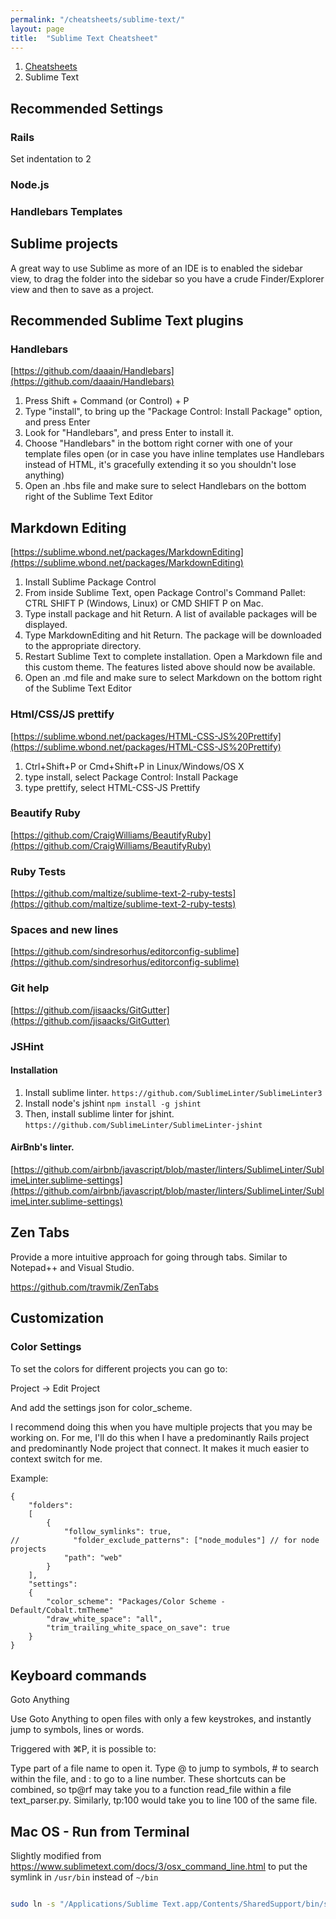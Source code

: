 ```yaml
---
permalink: "/cheatsheets/sublime-text/"
layout: page
title:  "Sublime Text Cheatsheet"
---
```


<ol class="breadcrumb">
  <li><a href="/cheatsheets">Cheatsheets</a></li>
  <li>Sublime Text</li>
</ol>

## Recommended Settings

### Rails

Set indentation to 2

### Node.js

### Handlebars Templates

## Sublime projects

A great way to use Sublime as more of an IDE is to enabled the sidebar view, to drag the folder into the sidebar so you have a crude Finder/Explorer view and then to save as a project.

## Recommended Sublime Text plugins

### Handlebars

[https://github.com/daaain/Handlebars](https://github.com/daaain/Handlebars)

1.  Press Shift + Command (or Control) + P
2.  Type "install", to bring up the "Package Control: Install Package" option, and press Enter
3.  Look for "Handlebars", and press Enter to install it.
4.  Choose "Handlebars" in the bottom right corner with one of your template files open (or in case you have inline templates use Handlebars instead of HTML, it's gracefully extending it so you shouldn't lose anything)
5.  Open an .hbs file and make sure to select Handlebars on the bottom right of the Sublime Text Editor

## Markdown Editing

[https://sublime.wbond.net/packages/MarkdownEditing](https://sublime.wbond.net/packages/MarkdownEditing)

1.  Install Sublime Package Control
2.  From inside Sublime Text, open Package Control's Command Pallet: CTRL SHIFT P (Windows, Linux) or CMD SHIFT P on Mac.
3.  Type install package and hit Return. A list of available packages will be displayed.
4.  Type MarkdownEditing and hit Return. The package will be downloaded to the appropriate directory.
5.  Restart Sublime Text to complete installation. Open a Markdown file and this custom theme. The features listed above should now be available.
6.  Open an .md file and make sure to select Markdown on the bottom right of the Sublime Text Editor

### Html/CSS/JS prettify

[https://sublime.wbond.net/packages/HTML-CSS-JS%20Prettify](https://sublime.wbond.net/packages/HTML-CSS-JS%20Prettify)

1.  Ctrl+Shift+P or Cmd+Shift+P in Linux/Windows/OS X
2.  type install, select Package Control: Install Package
3.  type prettify, select HTML-CSS-JS Prettify

### Beautify Ruby

[https://github.com/CraigWilliams/BeautifyRuby](https://github.com/CraigWilliams/BeautifyRuby)

### Ruby Tests

[https://github.com/maltize/sublime-text-2-ruby-tests](https://github.com/maltize/sublime-text-2-ruby-tests)

### Spaces and new lines

[https://github.com/sindresorhus/editorconfig-sublime](https://github.com/sindresorhus/editorconfig-sublime)

### Git help

[https://github.com/jisaacks/GitGutter](https://github.com/jisaacks/GitGutter)

### JSHint

#### Installation

1.  Install sublime linter. `https://github.com/SublimeLinter/SublimeLinter3`
2.  Install node's jshint `npm install -g jshint`
3.  Then, install sublime linter for jshint. `https://github.com/SublimeLinter/SublimeLinter-jshint`

#### AirBnb's linter.

[https://github.com/airbnb/javascript/blob/master/linters/SublimeLinter/SublimeLinter.sublime-settings](https://github.com/airbnb/javascript/blob/master/linters/SublimeLinter/SublimeLinter.sublime-settings)

## Zen Tabs

Provide a more intuitive approach for going through tabs.  Similar to Notepad++ and Visual Studio.

https://github.com/travmik/ZenTabs

## Customization

### Color Settings

To set the colors for different projects you can go to:

Project -> Edit Project

And add the settings json for color_scheme.

I recommend doing this when you have multiple projects that you may be working on. For me, I'll do this when I have a predominantly Rails project and predominantly Node project that connect. It makes it much easier to context switch for me.

Example:

    {
        "folders":
        [
            {
                "follow_symlinks": true,
    //            "folder_exclude_patterns": ["node_modules"] // for node projects
                "path": "web"
            }
        ],
        "settings":
        {
            "color_scheme": "Packages/Color Scheme - Default/Cobalt.tmTheme"
            "draw_white_space": "all",
            "trim_trailing_white_space_on_save": true
        }
    }

## Keyboard commands

Goto Anything

Use Goto Anything to open files with only a few keystrokes, and instantly jump to symbols, lines or words.

Triggered with ⌘P, it is possible to:

Type part of a file name to open it.
Type @ to jump to symbols, # to search within the file, and : to go to a line number.
These shortcuts can be combined, so tp@rf may take you to a function read_file within a file text_parser.py. Similarly, tp:100 would take you to line 100 of the same file.

## Mac OS - Run from Terminal

Slightly modified from https://www.sublimetext.com/docs/3/osx_command_line.html to put the symlink in `/usr/bin` instead of `~/bin`

```bash

sudo ln -s "/Applications/Sublime Text.app/Contents/SharedSupport/bin/subl" /usr/bin/subl

```
